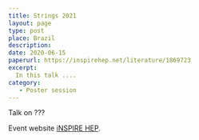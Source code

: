 ```yaml
---
title: Strings 2021
layout: page
type: post
place: Brazil
description: 
date: 2020-06-15
paperurl: https://inspirehep.net/literature/1869723
excerpt:
  In this talk ....
category:
   - Poster session
---
```



Talk on ???

Event website [iNSPIRE HEP](https://inspirehep.net/authors/1635387?ui-citation-summary=true).
